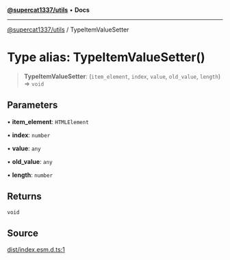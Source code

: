 [**@supercat1337/utils**](../README.md) • **Docs**

***

[@supercat1337/utils](../README.md) / TypeItemValueSetter

# Type alias: TypeItemValueSetter()

> **TypeItemValueSetter**: (`item_element`, `index`, `value`, `old_value`, `length`) => `void`

## Parameters

• **item\_element**: `HTMLElement`

• **index**: `number`

• **value**: `any`

• **old\_value**: `any`

• **length**: `number`

## Returns

`void`

## Source

[dist/index.esm.d.ts:1](https://github.com/supercat1337/utils/blob/29436ec24bee9f2e47444ecc42beedb601148283/dist/index.esm.d.ts#L1)
